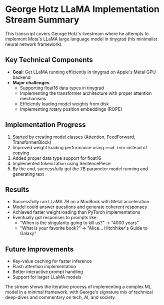 # George Hotz LLaMA Implementation Stream Summary

This transcript covers George Hotz's livestream where he attempts to implement Meta's LLaMA large language model in tinygrad (his minimalist neural network framework).

## Key Technical Components

- **Goal**: Get LLaMA running efficiently in tinygrad on Apple's Metal GPU backend
- **Major challenges**:
  - Supporting float16 data types in tinygrad
  - Implementing the transformer architecture with proper attention mechanisms
  - Efficiently loading model weights from disk
  - Implementing rotary position embeddings (ROPE)

## Implementation Progress

1. Started by creating model classes (Attention, FeedForward, TransformerBlock)
2. Improved weight loading performance using `read_into` instead of copying
3. Added proper data type support for float16
4. Implemented tokenization using SentencePiece
5. By the end, successfully got the 7B parameter model running and generating text

## Results

- Successfully ran LLaMA 7B on a MacBook with Metal acceleration
- Model could answer questions and generate coherent responses
- Achieved faster weight loading than PyTorch implementations
- Eventually got responses to prompts like:
  - "When is the singularity going to kill us?" → "4000 years"
  - "What is your favorite book?" → "Alice... Hitchhiker's Guide to Galaxy"

## Future Improvements

- Key-value caching for faster inference
- Flash attention implementation
- Better interactive prompt handling
- Support for larger LLaMA models

The stream shows the iterative process of implementing a complex ML model in a minimal framework, with George's signature mix of technical deep-dives and commentary on tech, AI, and society.